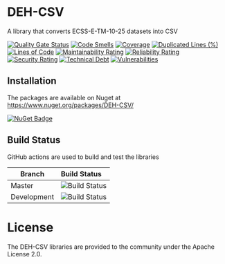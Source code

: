 # DEH-CSV
A library that converts ECSS-E-TM-10-25 datasets into CSV

[![Quality Gate Status](https://sonarcloud.io/api/project_badges/measure?project=RHEAGROUP_DEH-CSV&metric=alert_status)](https://sonarcloud.io/summary/new_code?id=RHEAGROUP_DEH-CSV)
[![Code Smells](https://sonarcloud.io/api/project_badges/measure?project=RHEAGROUP_DEH-CSV&metric=code_smells)](https://sonarcloud.io/summary/new_code?id=RHEAGROUP_DEH-CSV)
[![Coverage](https://sonarcloud.io/api/project_badges/measure?project=RHEAGROUP_DEH-CSV&metric=coverage)](https://sonarcloud.io/summary/new_code?id=RHEAGROUP_DEH-CSV)
[![Duplicated Lines (%)](https://sonarcloud.io/api/project_badges/measure?project=RHEAGROUP_DEH-CSV&metric=duplicated_lines_density)](https://sonarcloud.io/summary/new_code?id=RHEAGROUP_DEH-CSV)
[![Lines of Code](https://sonarcloud.io/api/project_badges/measure?project=RHEAGROUP_DEH-CSV&metric=ncloc)](https://sonarcloud.io/summary/new_code?id=RHEAGROUP_DEH-CSV)
[![Maintainability Rating](https://sonarcloud.io/api/project_badges/measure?project=RHEAGROUP_DEH-CSV&metric=sqale_rating)](https://sonarcloud.io/summary/new_code?id=RHEAGROUP_DEH-CSV)
[![Reliability Rating](https://sonarcloud.io/api/project_badges/measure?project=RHEAGROUP_DEH-CSV&metric=reliability_rating)](https://sonarcloud.io/summary/new_code?id=RHEAGROUP_DEH-CSV)
[![Security Rating](https://sonarcloud.io/api/project_badges/measure?project=RHEAGROUP_DEH-CSV&metric=security_rating)](https://sonarcloud.io/summary/new_code?id=RHEAGROUP_DEH-CSV)
[![Technical Debt](https://sonarcloud.io/api/project_badges/measure?project=RHEAGROUP_DEH-CSV&metric=sqale_index)](https://sonarcloud.io/summary/new_code?id=RHEAGROUP_DEH-CSV)
[![Vulnerabilities](https://sonarcloud.io/api/project_badges/measure?project=RHEAGROUP_DEH-CSV&metric=vulnerabilities)](https://sonarcloud.io/summary/new_code?id=RHEAGROUP_DEH-CSV)

## Installation

The packages are available on Nuget at https://www.nuget.org/packages/DEH-CSV/

[![NuGet Badge](https://buildstats.info/nuget/DEH-CSV)](https://buildstats.info/nuget/DEH-CSV)

## Build Status

GitHub actions are used to build and test the libraries

Branch | Build Status
------- | :------------
Master | ![Build Status](https://github.com/RHEAGROUP/DEH-CSV/actions/workflows/CodeQuality.yml/badge.svg?branch=master)
Development | ![Build Status](https://github.com/RHEAGROUP/DEH-CSV/actions/workflows/CodeQuality.yml/badge.svg?branch=development)

# License

The DEH-CSV libraries are provided to the community under the Apache License 2.0.